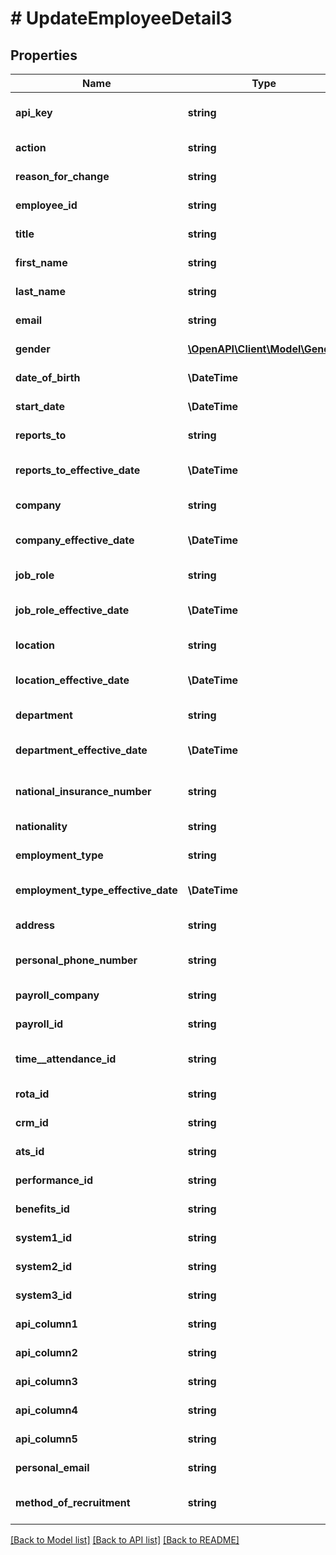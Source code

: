 # # UpdateEmployeeDetail3

## Properties

Name | Type | Description | Notes
------------ | ------------- | ------------- | -------------
**api_key** | **string** | APIKey for employee api to updateEmployeeId |
**action** | **string** | Action name &#x3D; UpdateEmployeeDetail |
**reason_for_change** | **string** | Reason for change employee id |
**employee_id** | **string** | Employee id for update employee data |
**title** | **string** | Title for update employee data | [optional]
**first_name** | **string** | FirstName for update employee data |
**last_name** | **string** | LastName for update employee data |
**email** | **string** | Email for update employee data | [optional]
**gender** | [**\OpenAPI\Client\Model\Gender**](Gender.md) | Gender value for update employee data |
**date_of_birth** | **\DateTime** | Date of birth for update employee data | [optional]
**start_date** | **\DateTime** | Start date for update employee data |
**reports_to** | **string** | Reports To for update employee data | [optional]
**reports_to_effective_date** | **\DateTime** | Reports to effective date for update employee data |
**company** | **string** | Company name for update employee data | [optional]
**company_effective_date** | **\DateTime** | Company effective date for update employee data |
**job_role** | **string** | Job role for update employee data |
**job_role_effective_date** | **\DateTime** | Job role effective date for update employee data |
**location** | **string** | Location for update employee data |
**location_effective_date** | **\DateTime** | Location effective date for update employee data |
**department** | **string** | Department for update employee data |
**department_effective_date** | **\DateTime** | Department effective date for update employee data |
**national_insurance_number** | **string** | National insurance number for update employee data | [optional]
**nationality** | **string** | Nationality for update employee data | [optional]
**employment_type** | **string** | Employment type for update employee data | [optional]
**employment_type_effective_date** | **\DateTime** | Employment type effective date for update employee data |
**address** | **string** | Address for update employee data | [optional]
**personal_phone_number** | **string** | PersonalPhoneNumber for update employee data | [optional]
**payroll_company** | **string** | Payroll company for update employee data | [optional]
**payroll_id** | **string** | Payroll id for update employee data | [optional]
**time__attendance_id** | **string** | Time &amp; attendance id for update employee data | [optional]
**rota_id** | **string** | Rota id for update employee data | [optional]
**crm_id** | **string** | CRM id for update employee data | [optional]
**ats_id** | **string** | ATS id for update employee data | [optional]
**performance_id** | **string** | Performance id for update employee data | [optional]
**benefits_id** | **string** | Benefits id for update employee data | [optional]
**system1_id** | **string** | System1 id for update employee data | [optional]
**system2_id** | **string** | System2 id for update employee data | [optional]
**system3_id** | **string** | System3 id for update employee data | [optional]
**api_column1** | **string** | API column 1 for update employee data | [optional]
**api_column2** | **string** | API column 2 for update employee data | [optional]
**api_column3** | **string** | API column 3 for update employee data | [optional]
**api_column4** | **string** | API column 4 for update employee data | [optional]
**api_column5** | **string** | API column 5 for update employee data | [optional]
**personal_email** | **string** | Personal email for update employee data | [optional]
**method_of_recruitment** | **string** | Method of recruitment for update employee data | [optional]

[[Back to Model list]](../../README.md#models) [[Back to API list]](../../README.md#endpoints) [[Back to README]](../../README.md)
